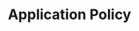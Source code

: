 ---
title: "Application Policy"
description: "A document I wrote for Ionic Security describing how an administrator would manage application policies using the main interface. This document describes an element that was removed from the product. I cannot share any other content I produced with Ionic Security for confidentiality reasons."
tags: ["Policies", "Administrator", "Procedure"]
link: "https://drive.google.com/open?id=1JFzVmFj_uSTNCCSa7vVmr2nmRfcnRbYL"
weight: 9
draft: false
---